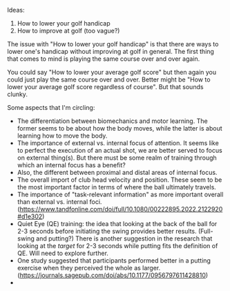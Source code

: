 Ideas:
1. How to lower your golf handicap
2. How to improve at golf (too vague?)

The issue with "How to lower your golf handicap" is that there are ways to lower one's handicap without improving at golf in general. The first thing that comes to mind is playing the same course over and over again.

You could say "How to lower your average golf score" but then again you could just play the same course over and over. Better might be "How to lower your average golf score regardless of course". But that sounds clunky.

Some aspects that I'm circling:
- The differentiation between biomechanics and motor learning. The former seems to be about how the body moves, while the latter is about learning how to move the body.
- The importance of external vs. internal focus of attention. It seems like to perfect the execution of an actual shot, we are better served to focus on external thing(s). But there must be some realm of training through which an internal focus has a benefit?
- Also, the different between proximal and distal areas of internal focus.
- The overall import of club head velocity and position. These seem to be the most important factor in terms of where the ball ultimately travels.
- The importance of "task-relevant information" as more important overall than external vs. internal foci. (https://www.tandfonline.com/doi/full/10.1080/00222895.2022.2122920#d1e302)
- Quiet Eye (QE) training: the idea that looking at the back of the ball for 2-3 seconds before initiating the swing provides better results. (Full-swing and putting?) There is another suggestion in the research that looking at the *target* for 2-3 seconds while putting fits the definition of QE. Will need to explore further.
- One study suggested that participants performed better in a putting exercise when they perceived the whole as larger. (https://journals.sagepub.com/doi/abs/10.1177/0956797611428810)
- 
